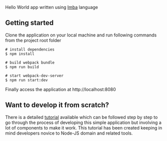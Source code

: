Hello World app written using [Imba](http://imba.io/) language

## Getting started

Clone the application on your local machine and run following commands from the project root folder

```
# install dependencies
$ npm install

# build webpack bundle
$ npm run build

# start webpack-dev-server
$ npm run start:dev
```

Finally access the application at http://localhost:8080

## Want to develop it from scratch?

There is a detailed [tutorial](./tutorial_readme.md) available which can be followed step by step to go through the process of
developing this simple application but involving a lot of components to make it work. This tutorial has been created keeping in mind
developers novice to Node-JS domain and related tools.
